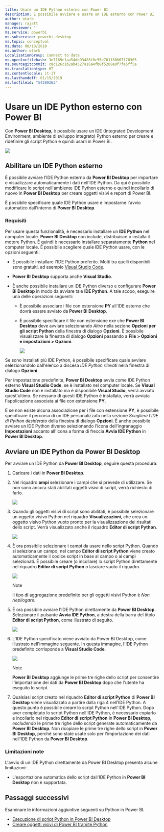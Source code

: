 ```yaml
---
title: Usare un IDE Python esterno con Power BI
description: È possibile avviare e usare un IDE esterno con Power BI
author: otarb
manager: rajatt
ms.reviewer: ''
ms.service: powerbi
ms.subservice: powerbi-desktop
ms.topic: conceptual
ms.date: 06/18/2018
ms.author: otarb
LocalizationGroup: Connect to data
ms.openlocfilehash: 3e7169e1aa54db93488f0c55e701188667f70305
ms.sourcegitcommit: c8c126c1b2ab4527a16a4fb8f5208e0f7fa5ff5a
ms.translationtype: HT
ms.contentlocale: it-IT
ms.lasthandoff: 01/15/2019
ms.locfileid: "54289263"
---
```

# <a name="use-an-external-python-ide-with-power-bi"></a>Usare un IDE Python esterno con Power BI
Con **Power BI Desktop**, è possibile usare un IDE (Integrated Development Environment, ambiente di sviluppo integrato) Python esterno per creare e ridefinire gli script Python e quindi usarli in Power BI.

![](media/desktop-python-ide/python-ide-1.png)

## <a name="enable-an-external-python-ide"></a>Abilitare un IDE Python esterno
È possibile avviare l'IDE Python esterno da **Power BI Desktop** per importare e visualizzare automaticamente i dati nell'IDE Python. Da qui è possibile modificare lo script nell'ambiente IDE Python esterno e quindi incollarlo di nuovo in **Power BI Desktop** per creare oggetti visivi e report di Power BI.

È possibile specificare quale IDE Python usare e impostarne l'avvio automatico dall'interno di **Power BI Desktop**.

### <a name="requirements"></a>Requisiti
Per usare questa funzionalità, è necessario installare un **IDE Python** nel computer locale. **Power BI Desktop** non include, distribuisce o installa il motore Python. È quindi è necessario installare separatamente **Python** nel computer locale. È possibile scegliere quale IDE Python usare, con le opzioni seguenti:

* È possibile installare l'IDE Python preferito. Molti tra quelli disponibili sono gratuiti, ad esempio [Visual Studio Code](https://code.visualstudio.com/download/).
* **Power BI Desktop** supporta anche **Visual Studio**.
* È anche possibile installare un IDE Python diverso e configurare **Power BI Desktop** in modo da avviare tale **IDE Python**. A tale scopo, eseguire una delle operazioni seguenti:
  
  * È possibile associare i file con estensione **PY** all'IDE esterno che dovrà essere avviato da **Power BI Desktop**.
  * È possibile specificare il file con estensione exe che **Power BI Desktop** deve avviare selezionando *Altro* nella sezione **Opzioni per gli script Python** della finestra di dialogo **Opzioni**. È possibile visualizzare la finestra di dialogo **Opzioni** passando a **File > Opzioni e impostazioni > Opzioni**.
    
    ![](media/desktop-python-ide/python-ide-2.png)

Se sono installati più IDE Python, è possibile specificare quale avviare selezionandolo dall'elenco a discesa *IDE Python rilevati* nella finestra di dialogo **Opzioni**.

Per impostazione predefinita, **Power BI Desktop** avvia come IDE Python esterno **Visual Studio Code**, se è installato nel computer locale. Se **Visual Studio Code** non è installato ma è disponibile **Visual Studio**, verrà avviato quest'ultimo. Se nessuno di questi IDE Python è installato, verrà avviata l'applicazione associata ai file con estensione **PY**.

E se non esiste alcuna associazione per i file con estensione **PY**, è possibile specificare il percorso di un IDE personalizzato nella sezione *Scegliere l'IDE di Python desiderato* della finestra di dialogo **Opzioni**. È anche possibile avviare un IDE Python diverso selezionando l'icona dell'ingranaggio **Impostazioni** accanto all'icona a forma di freccia **Avvia IDE Python** in **Power BI Desktop**.

## <a name="launch-a-python-ide-from-power-bi-desktop"></a>Avviare un IDE Python da Power BI Desktop
Per avviare un IDE Python da **Power BI Desktop**, seguire questa procedura:

1. Caricare i dati in **Power BI Desktop**.
2. Nel riquadro **ampi** selezionare i campi che si prevede di utilizzare. Se non sono ancora stati abilitati oggetti visivi di script, verrà richiesto di farlo.
   
   ![](media/desktop-python-ide/python-ide-3.png)
3. Quando gli oggetti visivi di script sono abilitati, è possibile selezionare un oggetto visivo Python nel riquadro **Visualizzazioni**, che crea un oggetto visivo Python vuoto pronto per la visualizzazione dei risultati dello script. Verrà visualizzato anche il riquadro **Editor di script Python**.
   
   ![](media/desktop-python-ide/python-ide-4.png)
4. È ora possibile selezionare i campi da usare nello script Python. Quando si seleziona un campo, nel campo **Editor di script Python** viene creato automaticamente il codice script in base al campo o ai campi selezionati. È possibile creare (o incollare) lo script Python direttamente nel riquadro **Editor di script Python** o lasciare vuoto il riquadro.
   
   ![](media/desktop-python-ide/python-ide-5.png)
   
   > [!NOTE]
   > Il tipo di aggregazione predefinito per gli oggetti visivi Python è *Non riepilogare*.
   > 
   > 
5. È ora possibile avviare l'IDE Python direttamente da **Power BI Desktop**. Selezionare il pulsante **Avvia IDE Python**, a destra della barra del titolo **Editor di script Python**, come illustrato di seguito.
   
   ![](media/desktop-python-ide/python-ide-6.png)
6. L'IDE Python specificato viene avviato da Power BI Desktop, come illustrato nell'immagine seguente. In questa immagine, l'IDE Python predefinito corrisponde a **Visual Studio Code**.
   
   ![](media/desktop-python-ide/python-ide-7.png)
   
   > [!NOTE]
   > **Power BI Desktop** aggiunge le prime tre righe dello script per consentire l'importazione dei dati da **Power BI Desktop** dopo che l'utente ha eseguito lo script.
   > 
   > 
7. Qualsiasi script creato nel riquadro **Editor di script Python** di **Power BI Desktop** viene visualizzato a partire dalla riga 4 nell'IDE Python. A questo punto è possibile creare lo script Python nell'IDE Python. Dopo aver completato lo script Python nell'IDE Python, è necessario copiarlo e incollarlo nel riquadro **Editor di script Python** in **Power BI Desktop**, *escludendo* le prime tre righe dello script generate automaticamente da **Power BI Desktop**. Non ricopiare le prime tre righe dello script in **Power BI Desktop**, perché sono state usate solo per l'importazione dei dati nell'IDE Python da **Power BI Desktop**.

### <a name="known-limitations"></a>Limitazioni note
L'avvio di un IDE Python direttamente da Power BI Desktop presenta alcune limitazioni:

* L'esportazione automatica dello script dall'IDE Python in **Power BI Desktop** non è supportata.

## <a name="next-steps"></a>Passaggi successivi
Esaminare le informazioni aggiuntive seguenti su Python in Power BI.

* [Esecuzione di script Python in Power BI Desktop](desktop-python-scripts.md)
* [Creare oggetti visivi di Power BI tramite Python](desktop-python-visuals.md)

